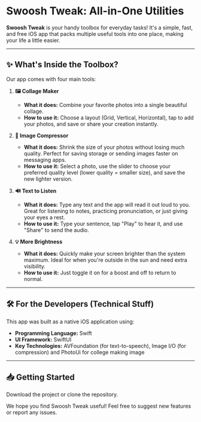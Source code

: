 # **Swoosh Tweak: All-in-One Utilities**

**Swoosh Tweak** is your handy toolbox for everyday tasks! It's a simple, fast, and free iOS app that packs multiple useful tools into one place, making your life a little easier.

---

## **✨ What's Inside the Toolbox?**

Our app comes with four main tools:

1.  **🖼️ Collage Maker**
    *   **What it does:** Combine your favorite photos into a single beautiful collage.
    *   **How to use it:** Choose a layout (Grid, Vertical, Horizontal), tap to add your photos, and save or share your creation instantly.

2.  **📸 Image Compressor**
    *   **What it does:** Shrink the size of your photos without losing much quality. Perfect for saving storage or sending images faster on messaging apps.
    *   **How to use it:** Select a photo, use the slider to choose your preferred quality level (lower quality = smaller size), and save the new lighter version.

3.  **🔊 Text to Listen**
    *   **What it does:** Type any text and the app will read it out loud to you. Great for listening to notes, practicing pronunciation, or just giving your eyes a rest.
    *   **How to use it:** Type your sentence, tap "Play" to hear it, and use "Share" to send the audio.

4.  **💡 More Brightness**
    *   **What it does:** Quickly make your screen brighter than the system maximum. Ideal for when you're outside in the sun and need extra visibility.
    *   **How to use it:** Just toggle it on for a boost and off to return to normal.

---

## **🛠️ For the Developers (Technical Stuff)**

This app was built as a native iOS application using:
*   **Programming Language:** Swift
*   **UI Framework:** SwiftUI
*   **Key Technologies:** AVFoundation (for text-to-speech), Image I/O (for compression) and PhotoUi for college making image 

---

## **📥 Getting Started**
Download the project or clone the repository.


We hope you find Swoosh Tweak useful! Feel free to suggest new features or report any issues.
